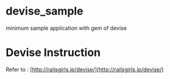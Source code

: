 devise_sample
=============

minimum sample application with gem of devise


# Devise Instruction

Refer to : [http://railsgirls.jp/devise/](http://railsgirls.jp/devise/)


